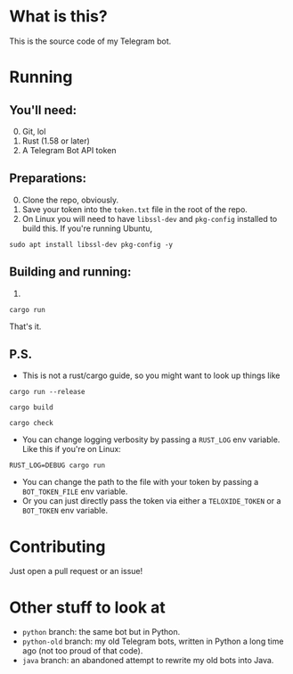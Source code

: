 # What is this?
This is the source code of my Telegram bot.

# Running
## You'll need:
0. Git, lol
1. Rust (1.58 or later)
2. A Telegram Bot API token

## Preparations:
0. Clone the repo, obviously.
1. Save your token into the `token.txt` file in the root of the repo.
2. On Linux you will need to have `libssl-dev` and `pkg-config` installed to build this.
If you're running Ubuntu,
```shell
sudo apt install libssl-dev pkg-config -y
```
## Building and running:
1.
```shell
cargo run
```
That's it.

## P.S.
* This is not a rust/cargo guide, so you might want to look up things like
```shell
cargo run --release
```
```shell
cargo build
```
```shell
cargo check
```
* You can change logging verbosity by passing a `RUST_LOG` env variable.
Like this if you're on Linux:
```shell
RUST_LOG=DEBUG cargo run
```
* You can change the path to the file with your token
by passing a `BOT_TOKEN_FILE` env variable.
* Or you can just directly pass the token via
either a `TELOXIDE_TOKEN` or a `BOT_TOKEN` env variable.

# Contributing
Just open a pull request or an issue!

# Other stuff to look at
* `python` branch: the same bot but in Python.
* `python-old` branch: my old Telegram bots, written in Python a long time ago (not too proud of that code).
* `java` branch: an abandoned attempt to rewrite my old bots into Java.
